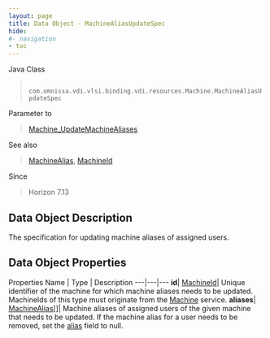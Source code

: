 ```yaml
---
layout: page
title: Data Object - MachineAliasUpdateSpec
hide:
#- navigation
- toc
---
```






Java Class
> ` com.omnissa.vdi.vlsi.binding.vdi.resources.Machine.MachineAliasUpdateSpec`

Parameter to
> [Machine_UpdateMachineAliases](vdi.resources.Machine.md#updateMachineAliases)

See also
> [MachineAlias](vdi.resources.Machine.MachineAlias.md), [MachineId](vdi.entity.MachineId.md)

Since
> Horizon 7.13


## Data Object Description

The specification for updating machine aliases of assigned users.

## Data Object Properties
Properties
Name |  Type |  Description
---|---|---
**id**| [MachineId](vdi.entity.MachineId.md)|  Unique identifier of the machine for which machine aliases needs to be updated. MachineIds of this type must originate from the [Machine](vdi.resources.Machine.md) service.
**aliases**| [MachineAlias[]](vdi.resources.Machine.MachineAlias.md)|  Machine aliases of assigned users of the given machine that needs to be updated. If the machine alias for a user needs to be removed, set the [alias](vdi.resources.Machine.MachineAlias.md#alias) field to null.


 
